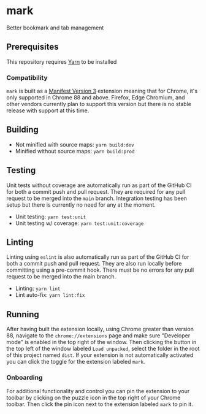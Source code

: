 # mark

Better bookmark and tab management

## Prerequisites

This repository requires [Yarn](https://yarnpkg.com/) to be installed

### Compatibility

`mark` is built as a [Manifest Version 3](https://developer.chrome.com/docs/extensions/mv3/intro/)
extension meaning that for Chrome, it's only supported in Chrome 88 and above.
Firefox, Edge Chromium, and other vendors currently plan to support this
version but there is no stable release with support at this time.

## Building

- Not minified with source maps: `yarn build:dev`
- Minified without source maps: `yarn build:prod`

## Testing

Unit tests without coverage are automatically run as part of the GitHub CI for
both a commit push and pull request. They are required for any pull request to
be merged into the `main` branch. Integration testing has been setup but there
is currently no need for any at the moment.

- Unit testing: `yarn test:unit`
- Unit testing w/ coverage: `yarn test:unit:coverage`

## Linting

Linting using `eslint` is also automatically run as part of the GitHub CI for
both a commit push and pull request. They are also run locally before
committing using a pre-commit hook. There must be no errors for any pull
request to be merged into the main branch.

- Linting: `yarn lint`
- Lint auto-fix: `yarn lint:fix`

## Running

After having built the extension locally, using Chrome greater than version 88,
navigate to the `chrome://extensions` page and make sure "Developer mode" is
enabled in the top right of the window. Then clicking the button in the top
left of the window labeled `Load unpacked`, select the folder in the root of
this project named `dist`. If your extension is not automatically activated you
can click the toggle for the extension labeled `mark`.

### Onboarding

For additional functionality and control you can pin the extension to your
toolbar by clicking on the puzzle icon in the top right of your Chrome toolbar.
Then click the pin icon next to the extension labeled `mark` to pin it.
